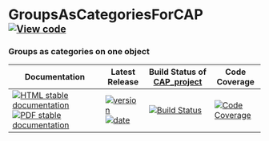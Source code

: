 <!-- BEGIN HEADER -->
# GroupsAsCategoriesForCAP&ensp;<sup><sup>[![View code][code-img]][code-url]</sup></sup>

### Groups as categories on one object

| Documentation | Latest Release | Build Status of [CAP_project](/../../) | Code Coverage |
| ------------- | -------------- | ------------ | ------------- |
| [![HTML stable documentation][html-img]][html-url] [![PDF stable documentation][pdf-img]][pdf-url] | [![version][version-img]][version-url] [![date][date-img]][date-url] | [![Build Status][tests-img]][tests-url] | [![Code Coverage][codecov-img]][codecov-url] |

<!-- END HEADER -->

<!-- BEGIN FOOTER -->
[html-img]: https://img.shields.io/badge/🔗%20HTML-stable-blue.svg
[html-url]: https://homalg-project.github.io/CAP_project/GroupsAsCategoriesForCAP/doc/chap0_mj.html

[pdf-img]: https://img.shields.io/badge/🔗%20PDF-stable-blue.svg
[pdf-url]: https://homalg-project.github.io/CAP_project/GroupsAsCategoriesForCAP/download_pdf.html

[version-img]: https://img.shields.io/endpoint?url=https://homalg-project.github.io/CAP_project/GroupsAsCategoriesForCAP/badge_version.json&label=🔗%20version&color=yellow
[version-url]: https://homalg-project.github.io/CAP_project/GroupsAsCategoriesForCAP/view_release.html

[date-img]: https://img.shields.io/endpoint?url=https://homalg-project.github.io/CAP_project/GroupsAsCategoriesForCAP/badge_date.json&label=🔗%20released%20on&color=yellow
[date-url]: https://homalg-project.github.io/CAP_project/GroupsAsCategoriesForCAP/view_release.html

[tests-img]: https://github.com/homalg-project/CAP_project/actions/workflows/Tests.yml/badge.svg?branch=master
[tests-url]: https://github.com/homalg-project/CAP_project/actions/workflows/Tests.yml?query=branch%3Amaster

[codecov-img]: https://codecov.io/gh/homalg-project/CAP_project/branch/master/graph/badge.svg?flag=GroupsAsCategoriesForCAP
[codecov-url]: https://app.codecov.io/gh/homalg-project/CAP_project/tree/master/GroupsAsCategoriesForCAP

[code-img]: https://img.shields.io/badge/-View%20code-blue?logo=github
[code-url]: https://github.com/homalg-project/CAP_project/tree/master/GroupsAsCategoriesForCAP#top
<!-- END FOOTER -->
